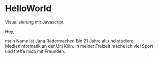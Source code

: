 # HelloWorld
Visualisierung mit Javascript

Hey,

mein Name ist Jana Radermacher. Bin 21 Jahre alt und studiere Medieninformatik an der Uni Köln. In meiner Freizeit mache ich viel Sport und treffe mich mit Freunden. 
